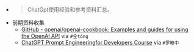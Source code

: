 - > ChatGpt使用经验和参考资料汇总。
- 前期资料收集
    - [GitHub - openai/openai-cookbook: Examples and guides for using the OpenAI API](https://github.com/openai/openai-cookbook) via `#仝tóng`
    - [ChatGPT Prompt Engineeringfor Developers Course](https://learn.deeplearning.ai/chatgpt-prompt-eng) via `#罗赣中`
